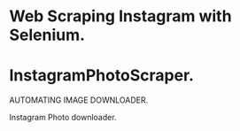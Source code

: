 # Web Scraping Instagram with Selenium.
# InstagramPhotoScraper.

AUTOMATING IMAGE DOWNLOADER.

Instagram Photo downloader.
